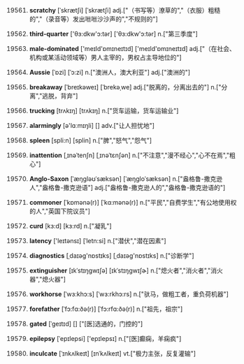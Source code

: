 19561. **scratchy**
[ˈskrætʃi]  [ˈskrætʃi]
adj.["（书写等）潦草的","（衣服）粗糙的","（录音等）发出咝咝沙沙声的","不规则的"]  

19562. **third-quarter**
['θɜ:dkw'ɔ:tər]  ['θɜ:dkw'ɔ:tər]
n.["第三季度"]  

19563. **male-dominated**
['meɪld'ɒmɪneɪtɪd]  ['meɪld'ɒmɪneɪtɪd]
adj.["（在社会、机构或某活动领域等）男人主宰的，男权占主导地位的"]  

19564. **Aussie**
[ˈɒzi]  [ˈɔ:zi]
n.["澳洲人，澳大利亚"]  adj.["澳洲的"]  

19565. **breakaway**
[ˈbreɪkəweɪ]  [ˈbrekəˌwe]
adj.["脱离的，分离出去的"]  n.["分离","逃脱，背弃"]  

19566. **trucking**
[trʌkɪŋ]  [trʌkɪŋ]
n.["货车运输，货车运输业"]  

19567. **alarmingly**
[ə'lɑːmɪŋli]  []
adv.["让人担忧地"]  

19568. **spleen**
[spli:n]  [splin]
n.["脾","怒气","怨气"]  

19569. **inattention**
[ˌɪnəˈtenʃn]  [ˌɪnəˈtɛnʃən]
n.["不注意","漫不经心","心不在焉","粗心"]  

19570. **Anglo-Saxon**
[ˈæŋgləʊˈsæksən]  [ˈæŋɡloˈsæksən]
n.["盎格鲁-撒克逊人","盎格鲁-撒克逊语"]  adj.["盎格鲁-撒克逊人的","盎格鲁-撒克逊语的"]  

19571. **commoner**
[ˈkɒmənə(r)]  [ˈkɑ:mənə(r)]
n.["平民","自费学生","有公地使用权的人","英国下院议员"]  

19572. **curd**
[kɜ:d]  [kɜ:rd]
n.["凝乳"]  

19573. **latency**
['leɪtənsɪ]  [ˈletn:si]
n.["潜伏","潜在因素"]  

19574. **diagnostics**
[ˌdaɪəg'nɒstɪks]  [ˌdaɪəg'nɒstɪks]
n.["诊断学"]  

19575. **extinguisher**
[ɪkˈstɪŋgwɪʃə]  [ɪkˈstɪŋɡwɪʃɚ]
n.["熄火者","消火者","消火器","熄火器"]  

19576. **workhorse**
[ˈwɜ:khɔ:s]  [ˈwɜ:rkhɔ:rs]
n.["驮马，做粗工者，重负荷机器"]  

19577. **forefather**
[ˈfɔ:fɑ:ðə(r)]  [ˈfɔ:rfɑ:ðə(r)]
n.["祖先，祖宗"]  

19578. **gated**
[ˈgeɪtɪd]  []
["[医]选通的，门控的"]  

19579. **epilepsy**
[ˈepɪlepsi]  ['epɪlepsɪ]
n.["[医]癫痫，羊痫疯"]  

19580. **inculcate**
[ˈɪnkʌlkeɪt]  [ɪnˈkʌlkeɪt]
vt.["极力主张，反复灌输"]  


